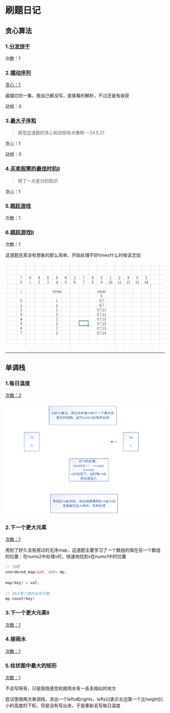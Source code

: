 # 刷题日记

## 贪心算法

### 1.[分发饼干](./problems/0455.分发饼干.md)

次数：1

### 2.[摆动序列](./problems/0376.摆动序列.md)

[贪心：1](./problems/0376.摆动序列.md)

最摆烂的一集，我自己都没写，直接看的解析，不过还是有收获

动规：0

### 3.[最大子序和](./problems/0053.最大子序和.md)

> 感觉这道题的贪心和动规有点像啊  --24.5.21

贪心：1

动规：0

### 4.[买卖股票的最佳时机II](./problems/0122.买卖股票的最佳时机II.md)

> 用了一点差分的知识

贪心：1

### 5.[跳跃游戏](./problems/0055.跳跃游戏.md)

次数：1

### 6.[跳跃游戏II](./problems/0045.跳跃游戏II.md)

次数：1

这道题还真没有想象的那么简单，开始处理不好times什么时候该怎加

![跳跃游戏分析](pics/jump_2.png)

---

## 单调栈

### 1.每日温度

[次数：2](.\problems\0739.每日温度.md)

![每日温度分析](pics/daily_temp_1.png)

### 2.下一个更大元素

[次数：1](./problems/0496.下一个更大元素I.md)

用到了好久没有用过的无序map，这道题主要学习了一个数组的值在另一个数组的位置：在nums2中处理x时，快速地找到x在nums1中的位置

```C++
// 创建
unordered_map<int, int> mp;

map[key] = val;

// 统计某个键的出现次数
mp.count(key)
```

### 3.下一个更大元素II

[次数：1](./problems/0503.下一个更大元素II.md)

### 4.接雨水

[次数：1](./problems/0042.接雨水.md)

### 5.柱状图中最大的矩形

[次数：1](./problems/0084.柱状图中最大的矩形.md)

不会写呀哥，只是隐隐感觉和接雨水有一丢丢相似的地方

尝试使用两次单调栈，求出一个lefts和rights，lefts[i]表示左边第一个比height[i]小的高度的下标，但是没有写出来，于是重新去写每日温度